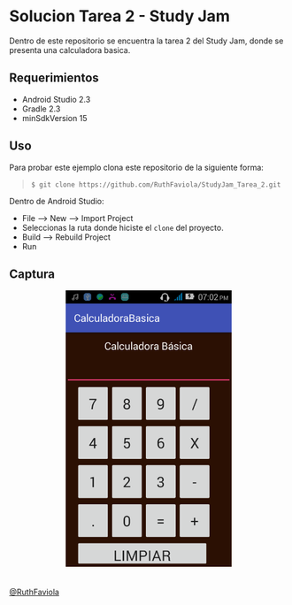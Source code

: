 # Solucion Tarea 2 - Study Jam

Dentro de este repositorio se encuentra la tarea 2 del Study Jam,
donde se presenta una calculadora basica.

## Requerimientos

  * Android Studio 2.3
  * Gradle 2.3
  * minSdkVersion 15

## Uso

Para probar este ejemplo clona este repositorio de la siguiente forma:
>
>     $ git clone https://github.com/RuthFaviola/StudyJam_Tarea_2.git

Dentro de Android Studio:

* File --> New --> Import Project
* Seleccionas la ruta donde hiciste el `clone` del proyecto.
* Build --> Rebuild Project
* Run

## Captura

<div align="center">
    <center>
        <img src="capturacalculadora.png" width="300">
    </center>
</div>
<br><br>
<a href="https://github.com/RuthFaviola/StudyJam_Tarea_2.git" target="_blank">@RuthFaviola</a>
